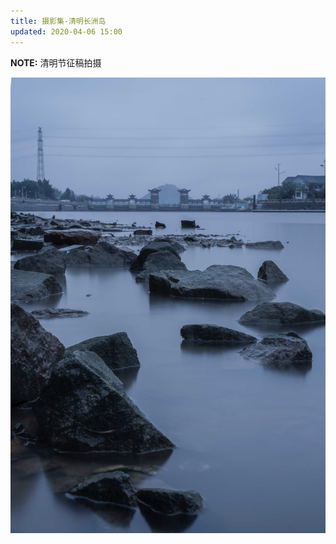 ```yaml
---
title: 摄影集-清明长洲岛
updated: 2020-04-06 15:00
---
```


**NOTE:** 清明节征稿拍摄

![长洲岛](/photos/changzhoudao.jpg)